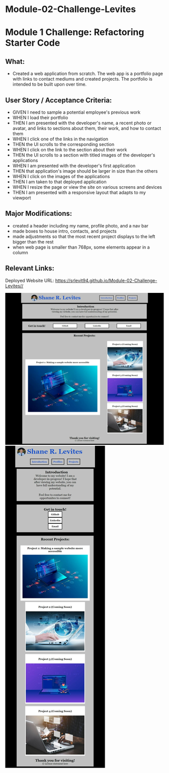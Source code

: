 # Module-02-Challenge-Levites

# Module 1 Challenge: Refactoring Starter Code

## What:
- Created a web application from scratch. The web app is a portfolio page with links to contact mediums and created projects. The portfolio is intended to be built upon over time. 

## User Story / Acceptance Criteria:
- GIVEN I need to sample a potential employee's previous work
- WHEN I load their portfolio
- THEN I am presented with the developer's name, a recent photo or avatar, and links to sections about them, their work, and how to contact them
- WHEN I click one of the links in the navigation
- THEN the UI scrolls to the corresponding section
- WHEN I click on the link to the section about their work
- THEN the UI scrolls to a section with titled images of the developer's applications
- WHEN I am presented with the developer's first application
- THEN that application's image should be larger in size than the others
- WHEN I click on the images of the applications
- THEN I am taken to that deployed application
- WHEN I resize the page or view the site on various screens and devices
- THEN I am presented with a responsive layout that adapts to my viewport



## Major Modifications:
- created a header including my name, profile photo, and a nav bar
- made boxes to house intro, contacts, and projects
- made adjustments so that the most recent project displays to the left bigger than the rest
- when web page is smaller than 768px, some elements appear in a column

## Relevant Links:
Deployed Website URL: https://srlevit94.github.io/Module-02-Challenge-Levites//


![web image 1](assets/images/Web%20capture_24-10-2022_23711_srlevit94.github.io.jpeg)
![web image 2](assets/images/Web%20capture_24-10-2022_23736_srlevit94.github.io.jpeg)
